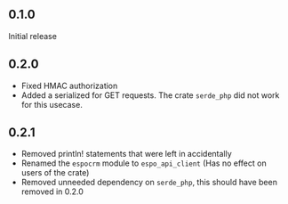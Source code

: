 ## 0.1.0
Initial release

## 0.2.0
- Fixed HMAC authorization
- Added a serialized for GET requests. The crate `serde_php` did not work for this usecase.

## 0.2.1
- Removed println! statements that were left in accidentally
- Renamed the `espocrm` module to `espo_api_client` (Has no effect on users of the crate)
- Removed unneeded dependency on `serde_php`, this should have been removed in 0.2.0
